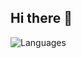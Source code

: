 ## Hi there 👋

![Languages](https://github-readme-stats.vercel.app/api/top-langs/?username=moisesmmele&layout=compact&hide_border=true&theme=dark&bg_color=0d1118&langs_count=4)


<!--
**moisesmmele/moisesmmele** is a ✨ _special_ ✨ repository because its `README.md` (this file) appears on your GitHub profile.

Here are some ideas to get you started:

- 🔭 I’m currently working on ...
- 🌱 I’m currently learning ...
- 👯 I’m looking to collaborate on ...
- 🤔 I’m looking for help with ...
- 💬 Ask me about ...
- 📫 How to reach me: ...
- 😄 Pronouns: ...
- ⚡ Fun fact: ...
-->
